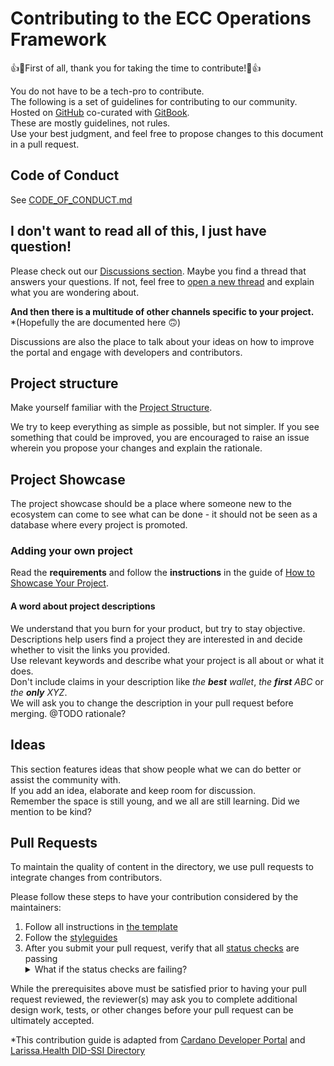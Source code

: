 # Contributing to the ECC Operations Framework

👍🎉First of all, thank you for taking the time to contribute!🎉👍

You do not have to be a tech-pro to contribute.  
The following is a set of guidelines for contributing to our community.  
Hosted on [GitHub](https://github.com/eucardano/operations-framework) co-curated with [GitBook](https://gitbook.com).  
These are mostly guidelines, not rules.  
Use your best judgment, and feel free to propose changes to this document in a pull request.

## Code of Conduct

See [CODE_OF_CONDUCT.md](https://github.com/eucardano/operations-framework/main/blob/main/CODE_OF_CONDUCT.md)

## I don't want to read all of this, I just have question!

Please check out our [Discussions section](https://github.com/eucardano/operations-framework/discussions). 
Maybe you find a thread that answers your questions. 
If not, feel free to [open a new thread](https://github.com/eucardano/operations-framework/discussions/new) and explain what you are wondering about.   

**And then there is a multitude of other channels specific to your project.**  
*(Hopefully the are documented here 🙃)

Discussions are also the place to talk about your ideas on how to improve the portal and engage with developers and contributors.

## Project structure

Make yourself familiar with the [Project Structure](https://github.com/eucardano/operations-framework/blob/main/fundamentals/contribution-pattern.md). 

We try to keep everything as simple as possible, but not simpler. 
If you see something that could be improved, you are encouraged to raise an issue wherein you propose your changes and explain the rationale.

## Project Showcase

The project showcase should be a place where someone new to the ecosystem can come to see what can be done - it should not be seen as a database where every project is promoted.

### Adding your own project

Read the **requirements** and follow the **instructions** in the guide of 
[How to Showcase Your Project](https://github.com/eucardano/operations-framework/blob/main/fundamentals/contribution-pattern.md).

#### A word about project descriptions

We understand that you burn for your product, but try to stay objective.  
Descriptions help users find a project they are interested in and decide whether to visit the links you provided.  
Use relevant keywords and describe what your project is all about or what it does.  
Don't include claims in your description like *the **best** wallet*, *the **first** ABC* or *the **only** XYZ*.  
We will ask you to change the description in your pull request before merging. @TODO rationale?

## Ideas 

This section features ideas that show people what we can do better or assist the community with.  
If you add an idea, elaborate and keep room for discussion.  
Remember the space is still young, and we all are still learning. 
Did we mention to be kind?  

## Pull Requests

To maintain the quality of content in the directory, we use pull requests to integrate changes from contributors. 

Please follow these steps to have your contribution considered by the maintainers:

1. Follow all instructions in [the template](https://github.com/eucardano/operations-framework/blob/main/fundamentals/contribution-pattern.md)
2. Follow the [styleguides](https://github.com/eucardano/operations-framework/blob/main/fundamentals/contribution-pattern.md)  
3. After you submit your pull request, verify that all [status checks](https://help.github.com/articles/about-status-checks/) are passing <details><summary>What if the status checks are failing?</summary>If a status check is failing, and you believe that the failure is unrelated to your change, please leave a comment on the pull request explaining why you believe the failure is unrelated. A maintainer will re-run the status check for you. If we conclude that the failure was a false positive, then we will open an issue to track and resolve that problem.</details>

While the prerequisites above must be satisfied prior to having your pull request reviewed, the reviewer(s) may ask you to complete additional design work, tests, or other changes before your pull request can be ultimately accepted.

*This contribution guide is adapted from [Cardano Developer Portal](https://github.com/cardano-foundation/developer-portal) and [Larissa.Health DID-SSI Directory](https://github.com/Larissa-Health/did-ssi-directory/blob/main/CONTRIBUTING.md)
